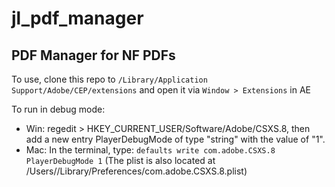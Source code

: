 # jl_pdf_manager

## PDF Manager for NF PDFs

To use, clone this repo to `/Library/Application Support/Adobe/CEP/extensions` and open it via `Window > Extensions` in AE

To run in debug mode:

- Win: regedit > HKEY_CURRENT_USER/Software/Adobe/CSXS.8, then add a new entry PlayerDebugMode of type "string" with the value of "1".
- Mac: In the terminal, type: `defaults write com.adobe.CSXS.8 PlayerDebugMode 1` (The plist is also located at /Users/<username>/Library/Preferences/com.adobe.CSXS.8.plist)
